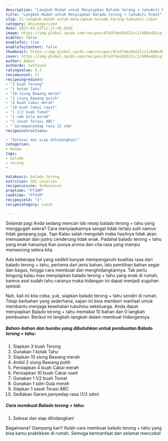 ```yaml
---
description: "Langkah Mudah untuk Menyiapkan Balado terong + tahuAnti Ribet"
title: "Langkah Mudah untuk Menyiapkan Balado terong + tahuAnti Ribet"
slug: 51-langkah-mudah-untuk-menyiapkan-balado-terong-tahuanti-ribet
category: Uncategorized
date: 2023-03-23T11:11:45.929Z
image: https://img-global.cpcdn.com/recipes/07a3fdea5b522cc1/680x482cq70/balado-terong-tahu-foto-resep-utama.jpg
hideToc: false
enableToc: true
enableTocContent: false
thumbnail: https://img-global.cpcdn.com/recipes/07a3fdea5b522cc1/680x482cq70/balado-terong-tahu-foto-resep-utama.jpg
cover: https://img-global.cpcdn.com/recipes/07a3fdea5b522cc1/680x482cq70/balado-terong-tahu-foto-resep-utama.jpg
author: Admin
authorAv: notfound
ratingvalue: 4.3
reviewcount: 21
recipeingredient:
- "3 buah Terong"
- "1 kotak Tahu"
- "10 siung Bawang merah"
- "2 siung Bawang putih"
- "4 buah Cabai merah"
- "10 buah Cabai rawit"
- "1 1/2 buah Tomat"
- "1 sdm Gula merah"
- "1 saset Terasi ABC"
- " Garampenyedap rasa 12 sdm"
recipeinstructions:

- "Selesai dan siap dihidangkan!"
categories:
- Resep
tags:
- balado
- terong
- 

katakunci: balado terong  
nutrition: 161 calories
recipecuisine: Indonesian
preptime: "PT28M"
cooktime: "PT41M"
recipeyield: "3"
recipecategory: Lunch

---
```



Selamat pagi Anda sedang mencari ide resep balado terong + tahu yang menggugah selera? Cara menyiapkannya sangat tidak terlalu sulit namun tidak gampang juga. Tapi Kalau salah mengolah maka hasilnya tidak akan memuaskan dan justru cenderung tidak enak. Padahal balado terong + tahu yang enak harusnya Kan punya aroma dan cita rasa yang mampu memancing selera kita.


Ada beberapa hal yang sedikit banyak mempengaruhi kualitas rasa dari balado terong + tahu, pertama dari jenis bahan, lalu pemilihan bahan segar dan bagus, hingga cara membuat dan menghidangkannya. Tak perlu bingung kalau mau menyiapkan balado terong + tahu yang enak di rumah, karena asal sudah tahu caranya maka hidangan ini dapat menjadi suguhan spesial.




Nah, kali ini kita coba, yuk, siapkan balado terong + tahu sendiri di rumah. Tetap berbahan yang sederhana, sajian ini bisa memberi manfaat untuk membantu menjaga kesehatan tubuhmu sekeluarga. Anda dapat menyiapkan Balado terong + tahu memakai 10 bahan dan 0 langkah pembuatan. Berikut ini langkah-langkah dalam membuat hidangannya.

<!--inarticleads1-->

##### Bahan-bahan dan bumbu yang dibutuhkan untuk pembuatan Balado terong + tahu:

1. Siapkan 3 buah Terong
1. Gunakan 1 kotak Tahu
1. Siapkan 10 siung Bawang merah
1. Ambil 2 siung Bawang putih
1. Persiapkan 4 buah Cabai merah
1. Persiapkan 10 buah Cabai rawit
1. Gunakan 1 1/2 buah Tomat
1. Gunakan 1 sdm Gula merah
1. Siapkan 1 saset Terasi ABC
1. Sediakan  Garam,penyedap rasa (1/2 sdm)




<!--inarticleads2-->

##### Cara membuat Balado terong + tahu:


1. Selesai dan siap dihidangkan!



Bagaimana? Gampang kan? Itulah cara membuat balado terong + tahu yang bisa kamu praktikkan di rumah. Semoga bermanfaat dan selamat mencoba!
